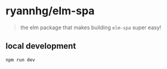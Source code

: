 # ryannhg/elm-spa
> the elm package that makes building `elm-spa` super easy!


## local development

```
npm run dev
```

